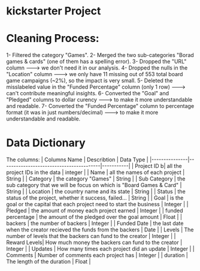# kickstarter Project

# Cleaning Process:
1- Filtered the category "Games".
2- Merged the two sub-categories "Borad games & cards" (one of them has a spelling error).
3- Dropped the "URL" column ---> we don't need it in our analysis.
4- Dropped the nulls in the "Location" column ---> we only have 11 missing out of 553 total board game campaigns (~2%), so the impact is very small.
5- Deleted the misslabeled value in the "Funded Percentage" column (only 1 row) ---> can't contribute meaningful insights.
6- Converted the "Goal" and "Pledged" columns to dollar curency ---> to make it more understandable and readable. 
7- Converted the "Funded Percentage" column to percentage format (it was in just numbers/decimal) ---> to make it more understandable and readable.


# Data Dictionary
The columns:
   | Columns Name  |              Describtion                | Data Type |
   |---------------|-----------------------------------------|-----------|
   | Project ID   b|  all the project IDs in the data        | integer   |
   | Name          |  all the names of each project          | String    |
   | Category      |   the category "Games"                  | String    |
   | Sub Category  |  the sub category that we will be focus on which is "Board Games & Card"   | String    |
   | Location      |  the country name and its state         | String    |
   | Status        |  the status of the project, whether it success, failed...    | String    |
   | Goal          | is the goal or the capital that each project need to start the business       | Integer   |
   | Pledged       | the amount of money each project earned | Integer   |
   | funded percentage | the amount of the pledged over the goal amount                          | Float     |
   | backers      | the number of backers                   | Integer   |
   | Funded Date  | the last date when the creator recieved the funds from the backers               | Date      |
   | Levels       | The number of levels that the backers can fund to the creator                  | Integer   |
   | Reward Levels| How much money the backers can fund to the creator                              | Integer   |
   | Updates      | How many times each project did an update | Integer |
   | Comments     | Number of comments each project has     | Integer   |
   | duration     | The length of the duration              | Float     |
